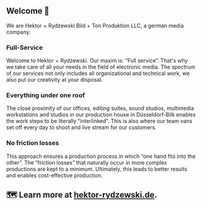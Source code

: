 ## Welcome 👋
We are Hektor + Rydzewski Bild + Ton Produktion LLC, a german media company.

### Full-Service
Welcome to Hektor + Rydzewski. Our maxim is: “Full service”. That's why we take care of all your needs in the field of electronic media.
The spectrum of our services not only includes all organizational and technical work, we also put our creativity at your disposal. 

### Everything under one roof
The close proximity of our offices, editing suites, sound studios, multimedia workstations and studios in our production house in Düsseldorf-Bilk enables the work steps to be literally “interlinked”.
This is also where our team vans set off every day to shoot and live stream for our customers.

### No friction losses
This approach ensures a production process in which “one hand fits into the other”.
The “friction losses” that naturally occur in more complex productions are kept to a minimum.
Ultimately, this leads to better results and enables cost-effective production.

## 🗺️ Learn more at [hektor-rydzewski.de](https://hektor-rydzewski.de).
